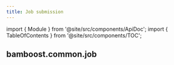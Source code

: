 ```yaml
---
title: Job submission
---
```


import { Module } from '@site/src/components/ApiDoc';
import { TableOfContents } from '@site/src/components/TOC';

## bamboost.common.job

<Module moduleString="common.job" />

<TableOfContents />
